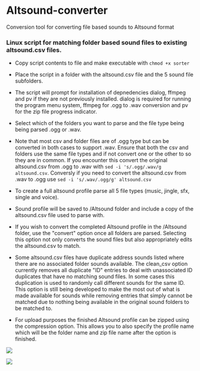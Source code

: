 # Altsound-converter
Conversion tool for converting file based sounds to Altsound format

### Linux script for matching folder based sound files to existing altsound.csv files. ###
- Copy script contents to file and make executable with ```chmod +x sorter```
- Place the script in a folder with the altsound.csv file and the 5 sound file subfolders.
- The script will prompt for installation of depnedencies dialog, ffmpeg and pv if they are not previously installed. dialog is required for running the program menu system, ffmpeg for .ogg to .wav conversion and pv for the zip file progress indicator.
- Select which of the folders you want to parse and the file type being being parsed .ogg or .wav. 
 - Note that most csv and folder files are of .ogg type but can be converted in both cases to support .wav. Ensure that both the csv and folders use the same file types and if not convert one or the other to so they are in common. If you encounter this convert the original altsound.csv from .ogg to .wav with ```sed -i 's/.ogg/.wav/g altsound.csv```. Conversly if you need to convert the altsound.csv from .wav to .ogg use ```sed -i 's/.wav/.ogg/g' altsound.csv```


- To create a full altsound profile parse all 5 file types (music, jingle, sfx, single and voice).
- Sound profile will be saved to /Altsound folder and include a copy of the altsound.csv file used to parse with.
- If you wish to convert the completed Altsound profile in the /Altsound folder, use the "convert" option once all folders are parsed. Selecting this option not only converts the sound files but also appropriately edits the altsound.csv to match.
- Some altsound.csv files have duplicate address sounds listed where there are no associated folder sounds available. The clean_csv option currently removes all duplicate "ID" entries to deal with unassociated ID duplicates that have no matching sound files. In some cases this duplication is used to randomly call different sounds for the same ID. This option is still being developed to make the most out of what is made available for sounds while removing entries that simply cannot be matched due to nothing being available in the original sound folders to be matched to.
- For upload purposes the finished Altsound profile can be zipped using the compression option. This allows you to also specify the profile name which will be the folder name and zip file name after the option is finished.

 
![](https://i.imgur.com/eFc8p0Y.png)

 
![](https://i.imgur.com/jagkEIr.jpg)
